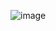 ![image](https://user-images.githubusercontent.com/76823502/133426323-aa2d6dc1-84e2-4cc2-91df-5e2906331037.png)

